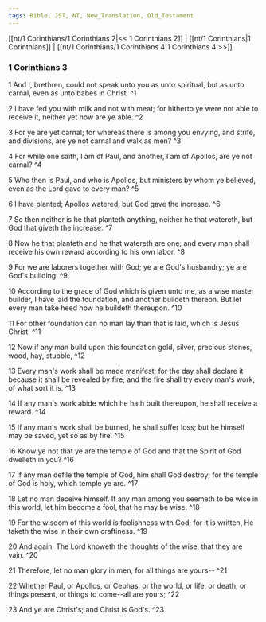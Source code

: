 ```yaml
---
tags: Bible, JST, NT, New_Translation, Old_Testament
---
```


[[nt/1 Corinthians/1 Corinthians 2|<< 1 Corinthians 2]] | [[nt/1 Corinthians|1 Corinthians]] | [[nt/1 Corinthians/1 Corinthians 4|1 Corinthians 4 >>]]

### 1 Corinthians 3

1 And I, brethren, could not speak unto you as unto spiritual, but as unto carnal, even as unto babes in Christ.  ^1

2 I have fed you with milk and not with meat; for hitherto ye were not able to receive it, neither yet now are ye able.  ^2

3 For ye are yet carnal; for whereas there is among you envying, and strife, and divisions, are ye not carnal and walk as men?  ^3

4 For while one saith, I am of Paul, and another, I am of Apollos, are ye not carnal?  ^4

5 Who then is Paul, and who is Apollos, but ministers by whom ye believed, even as the Lord gave to every man?  ^5

6 I have planted; Apollos watered; but God gave the increase.  ^6

7 So then neither is he that planteth anything, neither he that watereth, but God that giveth the increase.  ^7

8 Now he that planteth and he that watereth are one; and every man shall receive his own reward according to his own labor.  ^8

9 For we are laborers together with God; ye are God\'s husbandry; ye are God\'s building.  ^9

10 According to the grace of God which is given unto me, as a wise master builder, I have laid the foundation, and another buildeth thereon. But let every man take heed how he buildeth thereupon.  ^10

11 For other foundation can no man lay than that is laid, which is Jesus Christ.  ^11

12 Now if any man build upon this foundation gold, silver, precious stones, wood, hay, stubble,  ^12

13 Every man\'s work shall be made manifest; for the day shall declare it because it shall be revealed by fire; and the fire shall try every man\'s work, of what sort it is.  ^13

14 If any man\'s work abide which he hath built thereupon, he shall receive a reward.  ^14

15 If any man\'s work shall be burned, he shall suffer loss; but he himself may be saved, yet so as by fire.  ^15

16 Know ye not that ye are the temple of God and that the Spirit of God dwelleth in you?  ^16

17 If any man defile the temple of God, him shall God destroy; for the temple of God is holy, which temple ye are.  ^17

18 Let no man deceive himself. If any man among you seemeth to be wise in this world, let him become a fool, that he may be wise.  ^18

19 For the wisdom of this world is foolishness with God; for it is written, He taketh the wise in their own craftiness.  ^19

20 And again, The Lord knoweth the thoughts of the wise, that they are vain.  ^20

21 Therefore, let no man glory in men, for all things are yours\--  ^21

22 Whether Paul, or Apollos, or Cephas, or the world, or life, or death, or things present, or things to come\--all are yours;  ^22

23 And ye are Christ\'s; and Christ is God\'s.  ^23

 
